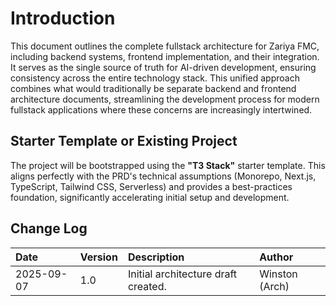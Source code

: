 # Introduction

This document outlines the complete fullstack architecture for Zariya FMC, including backend systems, frontend implementation, and their integration. It serves as the single source of truth for AI-driven development, ensuring consistency across the entire technology stack. This unified approach combines what would traditionally be separate backend and frontend architecture documents, streamlining the development process for modern fullstack applications where these concerns are increasingly intertwined.

## Starter Template or Existing Project

The project will be bootstrapped using the **"T3 Stack"** starter template. This aligns perfectly with the PRD's technical assumptions (Monorepo, Next.js, TypeScript, Tailwind CSS, Serverless) and provides a best-practices foundation, significantly accelerating initial setup and development.

## Change Log

| Date | Version | Description | Author |
| :--- | :--- |:--- |:--- |
| 2025-09-07 | 1.0 | Initial architecture draft created. | Winston (Arch) |

